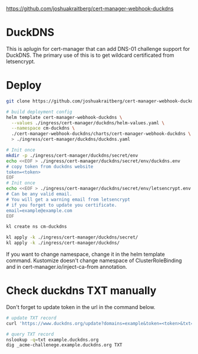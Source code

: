 
https://github.com/joshuakraitberg/cert-manager-webhook-duckdns

# DuckDNS

This is aplugin for cert-manager that can add DNS-01 challenge support for DuckDNS.
The primary use of this is to get wildcard certificated from letsencrypt.

# Deploy

```bash
git clone https://github.com/joshuakraitberg/cert-manager-webhook-duckdns.git

# build deployment config
helm template cert-manager-webhook-duckdns \
  --values ./ingress/cert-manager/duckdns/helm-values.yaml \
  --namespace cm-duckdns \
  ./cert-manager-webhook-duckdns/charts/cert-manager-webhook-duckdns \
  > ./ingress/cert-manager/duckdns/duckdns.yaml

# Init once
mkdir -p ./ingress/cert-manager/duckdns/secret/env
echo <<EOF > ./ingress/cert-manager/duckdns/secret/env/duckdns.env
# copy token from duckdns website
token=<token>
EOF
# Init once
echo <<EOF > ./ingress/cert-manager/duckdns/secret/env/letsencrypt.env
# Can be any valid email.
# You will get a warning email from letsencrypt
# if you forget to update you certificate.
email=example@example.com
EOF

kl create ns cm-duckdns

kl apply -k ./ingress/cert-manager/duckdns/secret/
kl apply -k ./ingress/cert-manager/duckdns/
```

If you want to change namespace, change it in the helm template command.
Kustomize doesn't change namespace of ClusterRoleBinding and in cert-manager.io/inject-ca-from annotation.

# Check duckdns TXT manually

Don't forget to update token in the url in the command below.

```bash
# update TXT record
curl 'https://www.duckdns.org/update?domains=example&token=<token>&txt=test-2-txt-value'

# query TXT record
nslookup -q=txt example.duckdns.org
dig _acme-challenege.example.duckdns.org TXT
```
